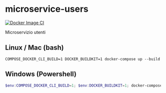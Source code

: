 # microservice-users

[![Docker Image CI](https://github.com/creative-hub-taass/microservice-users/actions/workflows/docker-image.yml/badge.svg)](https://github.com/creative-hub-taass/microservice-users/actions/workflows/docker-image.yml)

Microservizio utenti

## Linux / Mac (bash)
```shell
COMPOSE_DOCKER_CLI_BUILD=1 DOCKER_BUILDKIT=1 docker-compose up --build
```

## Windows (Powershell)
```powershell
$env:COMPOSE_DOCKER_CLI_BUILD=1; $env:DOCKER_BUILDKIT=1; docker-compose up --build
```